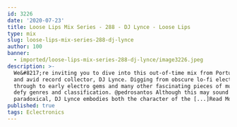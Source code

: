 ```yaml
---
id: 3226
date: '2020-07-23'
title: Loose Lips Mix Series - 288 - DJ Lynce - Loose Lips
type: mix
slug: loose-lips-mix-series-288-dj-lynce
author: 100
banner:
  - imported/loose-lips-mix-series-288-dj-lynce/image3226.jpeg
description: >-
  We&#8217;re inviting you to dive into this out-of-time mix from Portuguese DJ
  and avid record collector, DJ Lynce. Digging from obscure lo-fi electronic dub
  through to early electro gems and many other fascinating pieces of music that
  defy genres and classification. @pedrosantos Although this may sound
  paradoxical, DJ Lynce embodies both the character of the [...]Read More...
published: true
tags: Eclectronics
---
```

